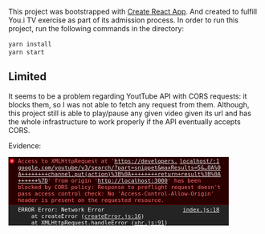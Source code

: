 This project was bootstrapped with [Create React App](https://github.com/facebook/create-react-app). And created to fulfill  You.i TV exercise as part of its admission process. In order to run this project, run the following commands in the directory:
```
yarn install
yarn start
```


## Limited

It seems to be a problem regarding YoutTube API with CORS requests: it blocks them, so I was not able to fetch any request from them. Although, this project still is able to play/pause any given video given its url and has the whole infrastructure to work properly if the API eventually accepts CORS.

Evidence: 


![Evidence](evidence.png)
